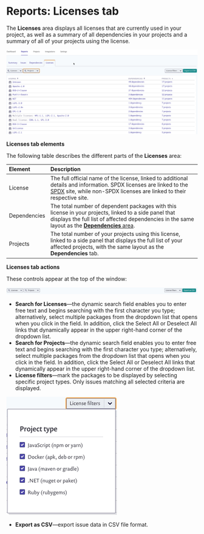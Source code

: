 # Reports: Licenses tab

The **Licenses** area displays all licenses that are currently used in your project, as well as a summary of all dependencies in your projects and a summary of all of your projects using the license.

![](../../.gitbook/assets/uuid-a6504677-415d-2241-f92c-f7c028795e7f-en.png)

**Licenses tab elements**

The following table describes the different parts of the **Licenses** area:

| **Element** | **Description** |
| :--- | :--- |
| License | The full official name of the license, linked to additional details and information. SPDX licenses are linked to the [SPDX](https://spdx.org/) site, while non-SPDX licenses are linked to their respective site. |
| Dependencies | The total number of dependent packages with this license in your projects, linked to a side panel that displays the full list of affected dependencies in the same layout as the [**Dependencies** area](https://snyk.io/?post_type=docs&p=12382&preview=true). |
| Projects | The total number of your projects using this license, linked to a side panel that displays the full list of your affected projects, with the same layout as the **Dependencies** tab. |

**Licenses tab actions**

These controls appear at the top of the window:

![](../../.gitbook/assets/uuid-8399334e-74b7-0649-d55c-e0ddecb54272-en.png)

* **Search for Licenses**—the dynamic search field enables you to enter free text and begins searching with the first character you type; alternatively, select multiple packages from the dropdown list that opens when you click in the field. In addition, click the Select All or Deselect All links that dynamically appear in the upper right-hand corner of the dropdown list.
* **Search for Projects**—the dynamic search field enables you to enter free text and begins searching with the first character you type; alternatively, select multiple packages from the dropdown list that opens when you click in the field. In addition, click the Select All or Deselect All links that dynamically appear in the upper right-hand corner of the dropdown list.
* **License filters**—mark the packages to be displayed by selecting specific project types. Only issues matching all selected criteria are displayed.

![](../../.gitbook/assets/uuid-53b0da21-ca9b-a04c-354a-97219ae7c05b-en-1-.png)

* **Export as CSV**—export issue data in CSV file format.


